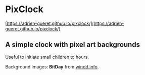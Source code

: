 # PixClock
[https://adrien-gueret.github.io/pixclock/](https://adrien-gueret.github.io/pixclock/)

## A simple clock with pixel art backgrounds

Useful to initiate small children to hours.

Background images: __BitDay__ from [windd.info](https://windd.info/themes/BitDay.html).
